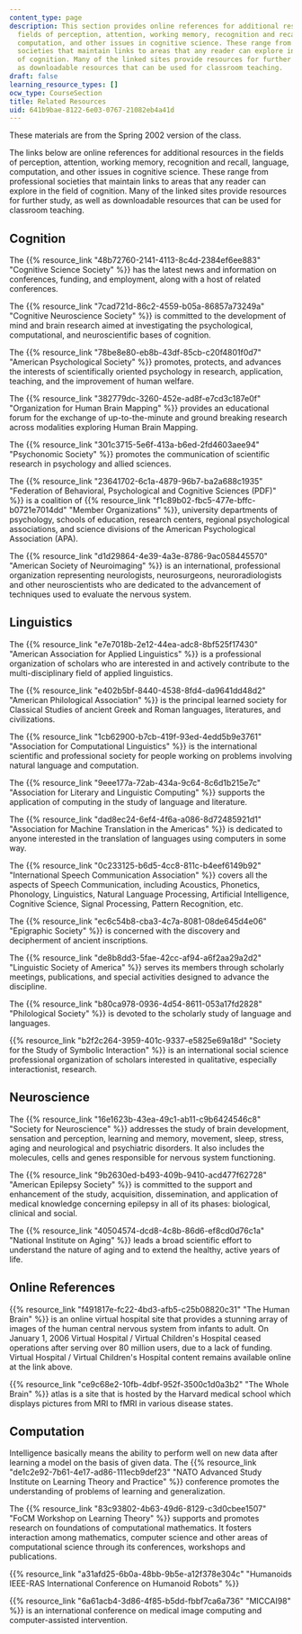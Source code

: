 ```yaml
---
content_type: page
description: This section provides online references for additional resources in the
  fields of perception, attention, working memory, recognition and recall, language,
  computation, and other issues in cognitive science. These range from professional
  societies that maintain links to areas that any reader can explore in the field
  of cognition. Many of the linked sites provide resources for further study, as well
  as downloadable resources that can be used for classroom teaching.
draft: false
learning_resource_types: []
ocw_type: CourseSection
title: Related Resources
uid: 641b9bae-8122-6e03-0767-21082eb4a41d
---
```

These materials are from the Spring 2002 version of the class.

The links below are online references for additional resources in the fields of perception, attention, working memory, recognition and recall, language, computation, and other issues in cognitive science. These range from professional societies that maintain links to areas that any reader can explore in the field of cognition. Many of the linked sites provide resources for further study, as well as downloadable resources that can be used for classroom teaching.

## Cognition

The {{% resource_link "48b72760-2141-4113-8c4d-2384ef6ee883" "Cognitive Science Society" %}} has the latest news and information on conferences, funding, and employment, along with a host of related conferences.

The {{% resource_link "7cad721d-86c2-4559-b05a-86857a73249a" "Cognitive Neuroscience Society" %}} is committed to the development of mind and brain research aimed at investigating the psychological, computational, and neuroscientific bases of cognition.

The {{% resource_link "78be8e80-eb8b-43df-85cb-c20f4801f0d7" "American Psychological Society" %}} promotes, protects, and advances the interests of scientifically oriented psychology in research, application, teaching, and the improvement of human welfare.

The {{% resource_link "382779dc-3260-452e-ad8f-e7cd3c187e0f" "Organization for Human Brain Mapping" %}} provides an educational forum for the exchange of up-to-the-minute and ground breaking research across modalities exploring Human Brain Mapping.

The {{% resource_link "301c3715-5e6f-413a-b6ed-2fd4603aee94" "Psychonomic Society" %}} promotes the communication of scientific research in psychology and allied sciences.

The {{% resource_link "23641702-6c1a-4879-96b7-ba2a688c1935" "Federation of Behavioral, Psychological and Cognitive Sciences (PDF)" %}} is a coalition of {{% resource_link "f1c89b02-fbc5-477e-bffc-b0721e7014dd" "Member Organizations" %}}, university departments of psychology, schools of education, research centers, regional psychological associations, and science divisions of the American Psychological Association (APA).

The {{% resource_link "d1d29864-4e39-4a3e-8786-9ac058445570" "American Society of Neuroimaging" %}} is an international, professional organization representing neurologists, neurosurgeons, neuroradiologists and other neuroscientists who are dedicated to the advancement of techniques used to evaluate the nervous system.

## Linguistics

The {{% resource_link "e7e7018b-2e12-44ea-adc8-8bf525f17430" "American Association for Applied Linguistics" %}} is a professional organization of scholars who are interested in and actively contribute to the multi-disciplinary field of applied linguistics.

The {{% resource_link "e402b5bf-8440-4538-8fd4-da9641dd48d2" "American Philological Association" %}} is the principal learned society for Classical Studies of ancient Greek and Roman languages, literatures, and civilizations.

The {{% resource_link "1cb62900-b7cb-419f-93ed-4edd5b9e3761" "Association for Computational Linguistics" %}} is the international scientific and professional society for people working on problems involving natural language and computation.

The {{% resource_link "9eee177a-72ab-434a-9c64-8c6d1b215e7c" "Association for Literary and Linguistic Computing" %}} supports the application of computing in the study of language and literature.

The {{% resource_link "dad8ec24-6ef4-4f6a-a086-8d72485921d1" "Association for Machine Translation in the Americas" %}} is dedicated to anyone interested in the translation of languages using computers in some way.

The {{% resource_link "0c233125-b6d5-4cc8-811c-b4eef6149b92" "International Speech Communication Association" %}} covers all the aspects of Speech Communication, including Acoustics, Phonetics, Phonology, Linguistics, Natural Language Processing, Artificial Intelligence, Cognitive Science, Signal Processing, Pattern Recognition, etc.

The {{% resource_link "ec6c54b8-cba3-4c7a-8081-08de645d4e06" "Epigraphic Society" %}} is concerned with the discovery and decipherment of ancient inscriptions.

The {{% resource_link "de8b8dd3-5fae-42cc-af94-a6f2aa29a2d2" "Linguistic Society of America" %}} serves its members through scholarly meetings, publications, and special activities designed to advance the discipline.

The {{% resource_link "b80ca978-0936-4d54-8611-053a17fd2828" "Philological Society" %}} is devoted to the scholarly study of language and languages.

{{% resource_link "b2f2c264-3959-401c-9337-e5825e69a18d" "Society for the Study of Symbolic Interaction" %}} is an international social science professional organization of scholars interested in qualitative, especially interactionist, research.

## Neuroscience

The {{% resource_link "16e1623b-43ea-49c1-ab11-c9b6424546c8" "Society for Neuroscience" %}} addresses the study of brain development, sensation and perception, learning and memory, movement, sleep, stress, aging and neurological and psychiatric disorders. It also includes the molecules, cells and genes responsible for nervous system functioning.

The {{% resource_link "9b2630ed-b493-409b-9410-acd477f62728" "American Epilepsy Society" %}} is committed to the support and enhancement of the study, acquisition, dissemination, and application of medical knowledge concerning epilepsy in all of its phases: biological, clinical and social.

The {{% resource_link "40504574-dcd8-4c8b-86d6-ef8cd0d76c1a" "National Institute on Aging" %}} leads a broad scientific effort to understand the nature of aging and to extend the healthy, active years of life.

## Online References

{{% resource_link "f491817e-fc22-4bd3-afb5-c25b08820c31" "The Human Brain" %}} is an online virtual hospital site that provides a stunning array of images of the human central nervous system from infants to adult. On January 1, 2006 Virtual Hospital / Virtual Children's Hospital ceased operations after serving over 80 million users, due to a lack of funding. Virtual Hospital / Virtual Children's Hospital content remains available online at the link above.

{{% resource_link "ce9c68e2-10fb-4dbf-952f-3500c1d0a3b2" "The Whole Brain" %}} atlas is a site that is hosted by the Harvard medical school which displays pictures from MRI to fMRI in various disease states.

## Computation

Intelligence basically means the ability to perform well on new data after learning a model on the basis of given data. The {{% resource_link "de1c2e92-7b61-4e17-ad86-111ecb9def23" "NATO Advanced Study Institute on Learning Theory and Practice" %}} conference promotes the understanding of problems of learning and generalization.

The {{% resource_link "83c93802-4b63-49d6-8129-c3d0cbee1507" "FoCM Workshop on Learning Theory" %}} supports and promotes research on foundations of computational mathematics. It fosters interaction among mathematics, computer science and other areas of computational science through its conferences, workshops and publications.

{{% resource_link "a31afd25-6b0a-48bb-9b5e-a12f378e304c" "Humanoids IEEE-RAS International Conference on Humanoid Robots" %}}

{{% resource_link "6a61acb4-3d86-4f85-b5dd-fbbf7ca6a736" "MICCAI98" %}} is an international conference on medical image computing and computer-assisted intervention.